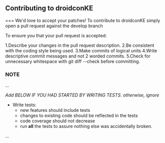 ## Contributing to droidconKE

===
We'd love to accept your patches! To contribute to droidconKE simply open a pull request against the develop branch



To ensure you that your pull request is accepted:

1.Describe your changes in the pull request description.
2.Be consistent with the coding style being used.
3.Make commits of logical units
4.Write descriptive commit messages and not 2 worded commits.
5.Check for unnecessary whitespace with git diff --check before committing.



### NOTE
...

*Add BELOW IF YOU HAD STARTED BY WRITING TESTS. otherwise, ignore*
* Write tests:
  * new features should include tests
  * changes to existing code should be reflected in the tests
  * code coverage should not decrease
  * run **all** the tests to assure nothing else was accidentally broken.
  
 ...
